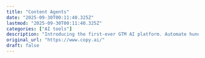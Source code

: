 ```yaml
---
title: "Content Agents"
date: "2025-09-30T00:11:40.325Z"
lastmod: "2025-09-30T00:11:40.325Z"
categories: ["AI tools"]
description: "Introducing the first-ever GTM AI platform. Automate hundreds of tedious, repetitive tasks and empower your team to scale success like never before."
original_url: "https://www.copy.ai/"
draft: false
---
```

